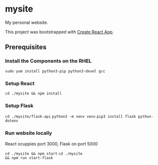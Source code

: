 # mysite
My personal website.

This project was bootstrapped with [Create React App](https://github.com/facebook/create-react-app).

## Prerequisites

### Install the Components on the RHEL

<code>sudo yum install python3-pip python3-devel gcc</code>

### Setup React

<code>cd ./mysite && npm install</code>

### Setup Flask

<code>cd ./mysite/flask-api</code>
<code>python3 -m venv venv</code>
<code>pip3 install flask python-dotenv</code>

### Run website locally

React ocuppies port 3000, Flask on port 5000

<code>cd ./mysite && npm start</code>
<code>cd ./mysite && npm run start-flask</code>


